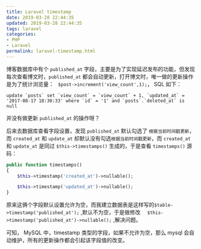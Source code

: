 ```yaml
---
title: Laravel timestamp
date: 2019-03-28 22:44:35
updated: 2019-03-28 22:44:35
tags: laravel
categories: 
- PHP
- Laravel
permalink: laravel-timestamp.html
---
```

博客数据库中有个 `published_at` 字段，主要是为了实现延迟发布的功能，但发现每次查看博文时，`published_at` 都会自动更新，打开博文时，唯一做的更新操作是为了统计浏览量： ` $post->increment('view_count',1);`， SQL 如下：

```shell
update `posts` set `view_count` = `view_count` + 1, `updated_at` = '2017-08-17 18:30:33' where `id` = '1' and `posts`.`deleted_at` is null
```

并没有做更新 `published_at` 的操作呀？

后来去数据库查看字段设置，发现  `published_at` 默认勾选了 `根据当前时间戳更新`，而 `created_at` 和 `update_at` 却默认没有勾选`根据当前时间戳更新`，而 `created_at` 和 `update_at` 是同过 `$this->timestamps()` 生成的，于是查看 `timestamps()` 源码：

```php
public function timestamps()
{
	$this->timestamp('created_at')->nullable();

	$this->timestamp('updated_at')->nullable();
}	
```

原来这俩个字段默认设置允许为空，而我建立数据表是这样写的`$table->timestamp('published_at');` ,默认不为空，于是做修改 `  $this->timestamp('published_at')->nullable();` ,解决问题。

可知， MySQL 中，timestamp 类型的字段，如果不允许为空，那么 mysql 会自动维护，所有的更新操作都会引起该字段值的改变。